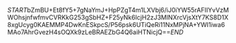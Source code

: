 $START$bZmBU+Et8fY5+7gNaYmJ+HpPZgT4m1LXVbj6/iJ0iYW55rAFIIYvVzMWOhsjnfwfmvCVRKkG253gSbHZ+F25yNk6lcjH2zJ3MlNXrcVjsXtY7KS8D1X8xgUcyg0KAEMMP4DwKnESkpcS/P56psk6UTiQeRi11NxMPjNA+YWI1iwa6MAo7AhrGvezH4sOQXk9zLeBRAEZbG4Q6aiHTNicjQ==$END$